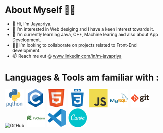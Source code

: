 <h1> About Myself 🙋‍♀️ </h1>

- 👋 Hi, I’m Jayapriya.
- 👀 I’m interested in Web desiging and I have a keen interest towards it.
- 🌱 I’m currently learning Java, C++, Machine learing and also about App Development.
- 👨‍💻 I’m looking to collaborate on projects related to Front-End development.
- 📫 Reach me out @ www.linkedin.com/in/m-jayapriya

<h1> Languages & Tools am familiar with :</h1>

<div>
  <img src="https://github.com/devicons/devicon/blob/master/icons/python/python-original-wordmark.svg" title="Python" alt="Python" width="60" height="60"/>&nbsp;
  <img src="https://github.com/devicons/devicon/blob/master/icons/c/c-original.svg" title="C" alt="C" width="60" height="60"/>&nbsp;
  <img src="https://github.com/devicons/devicon/blob/master/icons/html5/html5-original.svg" title="HTML5" alt="HTML" width="60" height="60"/>&nbsp;
  <img src="https://github.com/devicons/devicon/blob/master/icons/css3/css3-plain-wordmark.svg"  title="CSS3" alt="CSS" width="60" height="60"/>&nbsp;
  <img src="https://github.com/devicons/devicon/blob/master/icons/javascript/javascript-original.svg" title="JavaScript" alt="JavaScript" width="60" height="60"/>&nbsp;
  <img src="https://github.com/devicons/devicon/blob/master/icons/mysql/mysql-original-wordmark.svg" title="MySQL"  alt="MySQL" width="60" height="60"/>&nbsp;
  <img src="https://github.com/devicons/devicon/blob/master/icons/git/git-original-wordmark.svg" title="Git" **alt="Git" width="60" height="60"/>&nbsp;
  <img src="https://www.pngkey.com/png/detail/178-1787508_github-icon-download-at-icons8-white-github-icon.png" title="GitHub"  alt="GitHub" width="60" height="60"/>&nbsp;
  <img src="https://github.com/devicons/devicon/blob/master/icons/pycharm/pycharm-plain-wordmark.svg" title="PyCharm" alt="PyCharm" width="60" height="60"/>&nbsp;
  <img src="https://github.com/devicons/devicon/blob/master/icons/vscode/vscode-original.svg" title="vscode" alt="vscode" width="60" height="60"/>&nbsp;
  <img src="https://github.com/devicons/devicon/blob/master/icons/canva/canva-original.svg" title="Canva" alt="Canva" width="60" height="60"/>&nbsp;
   
</div>
<!---<img height="180em" src="https://github-readme-stats.vercel.app/api?username=jayapriya-08&show_icons=true&hide_border=true&&count_private=true&include_all_commits=true" />
<h2> Reach out me at
  
  </h2>
-->
<!---
jayapriya-08/jayapriya-08 is a ✨ special ✨ repository because its `README.md` (this file) appears on your GitHub profile.
You can click the Preview link to take a look at your changes.
--->
